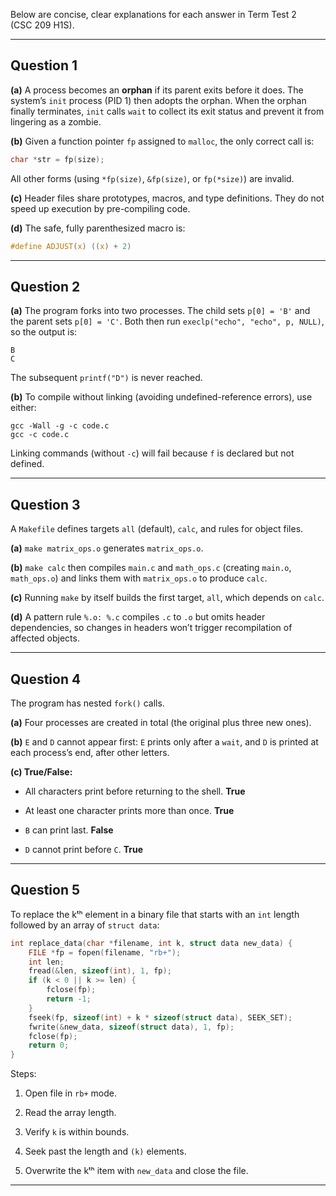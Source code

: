 Below are concise, clear explanations for each answer in Term Test 2 (CSC 209 H1S).

---

## Question 1

**(a)** A process becomes an **orphan** if its parent exits before it does. The system’s `init` process (PID 1) then adopts the orphan. When the orphan finally terminates, `init` calls `wait` to collect its exit status and prevent it from lingering as a zombie.

**(b)** Given a function pointer `fp` assigned to `malloc`, the only correct call is:

```c
char *str = fp(size);
```

All other forms (using `*fp(size)`, `&fp(size)`, or `fp(*size)`) are invalid.

**(c)** Header files share prototypes, macros, and type definitions. They do not speed up execution by pre-compiling code.

**(d)** The safe, fully parenthesized macro is:

```c
#define ADJUST(x) ((x) + 2)
```

---

## Question 2

**(a)** The program forks into two processes. The child sets `p[0] = 'B'` and the parent sets `p[0] = 'C'`. Both then run `execlp("echo", "echo", p, NULL)`, so the output is:

```
B
C
```

The subsequent `printf("D")` is never reached.

**(b)** To compile without linking (avoiding undefined-reference errors), use either:

```
gcc -Wall -g -c code.c
gcc -c code.c
```

Linking commands (without `-c`) will fail because `f` is declared but not defined.

---

## Question 3

A `Makefile` defines targets `all` (default), `calc`, and rules for object files.

**(a)** `make matrix_ops.o` generates `matrix_ops.o`.

**(b)** `make calc` then compiles `main.c` and `math_ops.c` (creating `main.o`, `math_ops.o`) and links them with `matrix_ops.o` to produce `calc`.

**(c)** Running `make` by itself builds the first target, `all`, which depends on `calc`.

**(d)** A pattern rule `%.o: %.c` compiles `.c` to `.o` but omits header dependencies, so changes in headers won’t trigger recompilation of affected objects.

---

## Question 4

The program has nested `fork()` calls.

**(a)** Four processes are created in total (the original plus three new ones).

**(b)** `E` and `D` cannot appear first: `E` prints only after a `wait`, and `D` is printed at each process’s end, after other letters.

**(c) True/False:**

- All characters print before returning to the shell. **True**
    
- At least one character prints more than once. **True**
    
- `B` can print last. **False**
    
- `D` cannot print before `C`. **True**
    

---

## Question 5

To replace the kᵗʰ element in a binary file that starts with an `int` length followed by an array of `struct data`:

```c
int replace_data(char *filename, int k, struct data new_data) {
    FILE *fp = fopen(filename, "rb+");
    int len;                     
    fread(&len, sizeof(int), 1, fp);
    if (k < 0 || k >= len) {
        fclose(fp);
        return -1;
    }
    fseek(fp, sizeof(int) + k * sizeof(struct data), SEEK_SET);
    fwrite(&new_data, sizeof(struct data), 1, fp);
    fclose(fp);
    return 0;
}
```

Steps:

1. Open file in `rb+` mode.
    
2. Read the array length.
    
3. Verify `k` is within bounds.
    
4. Seek past the length and `(k)` elements.
    
5. Overwrite the kᵗʰ item with `new_data` and close the file.
    

---